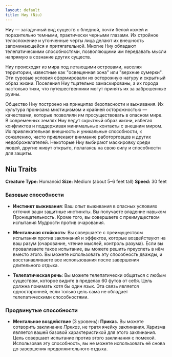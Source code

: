 ```yaml
---
layout: default
title: Ниу (Niu)
---
```


Ниу — загадочный вид существ с бледной, почти белой кожей и поразительно темными, практически черными глазами. Их стройное телосложение и утонченные черты лица делают их внешность запоминающейся и притягательной. Многие Ниу обладают телепатическими способностями, позволяющими им передавать мысли напрямую в сознание других существ.

Ниу происходят из мира под летающими островами, населяя территории, известные как "освещенная зона" или "верхние сумерки". Эти суровые условия сформировали их осторожную натуру и скрытный образ жизни. Поселения Ниу тщательно замаскированы, а их города настолько тихи, что путешественники могут принять их за заброшенные руины.

Общество Ниу построено на принципах безопасности и выживания. Их культура пронизана мистицизмом и крайней осторожностью — качествами, которые позволили им просуществовать в опасном мире. В современных землях Ниу ведут скрытный образ жизни, избегая конфликтов и поддерживая минимальные контакты с внешним миром. Их привлекательная внешность и уникальные способности, к сожалению, часто привлекают внимание работорговцев и других недоброжелателей. Некоторые Ниу выбирают маскировку среди людей, другие живут открыто, полагаясь на свою силу и способности для защиты.

## Niu Traits
**Creature Type:** Humanoid
**Size:** Medium (about 5–6 feet tall)
**Speed:** 30 feet

### Базовые способности
- **Инстинкт выживания**: Ваш опыт выживания в опасных условиях отточил ваши защитные инстинкты. Вы получаете владение навыком Проницательность. Кроме того, вы совершаете с преимуществом испытания Мудрости против очарования.

- **Ментальная стойкость**: Вы совершаете с преимуществом испытания против заклинаний и эффектов, которые воздействуют на ваш разум (очарование, чтение мыслей, контроль разума). Если вы проваливаете такое испытание, вы можете решить преуспеть в нём вместо этого. Вы можете использовать эту способность дважды, и восстанавливаете все использования после завершения длительного отдыха.

- **Телепатическая речь**: Вы можете телепатически общаться с любым существом, которое видите в пределах 60 футов от себя. Цель должна понимать хотя бы один язык. Эта связь является односторонней, если только цель сама не обладает телепатическими способностями.

### Продвинутые способности
- **Ментальное воздействие** (3 уровень): **Приказ.** Вы можете сотворить заклинание *Приказ*, не тратя ячейку заклинания. Харизма является вашей базовой характеристикой для этого заклинания. Цель совершает испытание против этого заклинания с помехой. Использовав эту способность, вы не можете использовать её снова до завершения продолжительного отдыха.